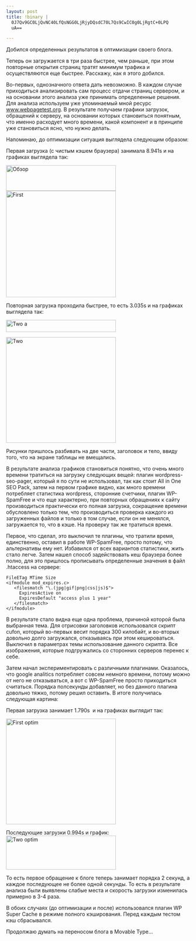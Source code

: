 ```yaml
--- 
layout: post
title: !binary |
  0J7Qv9GC0LjQvNC40LfQsNGG0LjRjyDQsdC70L7Qs9CwIC0g0LjRgtC+0LPQ
  uA==

---
```

Добился определенных результатов в оптимизации своего блога.

Теперь он загружается в три раза быстрее, чем раньше, при этом повторные открытия страниц тратят минимум трафика и осуществляются еще быстрее. Расскажу, как я этого добился.

Во-первых, однозначного ответа дать невозможно. В каждом случае приходиться анализировать сам процесс отдачи страниц сервером, и на основании этого анализа уже принимать определенные решения. Для анализа используем уже упоминаемый мной ресурс <a href="http://www.webpagetest.org" target="_blank">www.webpagetest.org</a>. В результате получаем графики загрузок, обращений к серверу, на основании которых становиться понятным, что именно расходует много времени, какой компонент и в принципе уже становиться ясно, что нужно делать.
<!--more-->
Напоминаю, до оптимизации ситуация выглядела следующим образом:

Первая загрузка (с чистым кэшем браузера) занимала 8.941s и на графиках выглядела так:

<a href="http://static.juev.ru/2009/12/First-a.png"><img class="aligncenter size-medium wp-image-667" title="Обзор" src="http://static.juev.ru/2009/12/First-a-300x70.png" alt="Обзор" width="300" height="70" /></a>
<a href="http://static.juev.ru/2009/12/First.png"><img class="aligncenter size-medium wp-image-668" title="First" src="http://static.juev.ru/2009/12/First-300x291.png" alt="First" width="300" height="291" /></a>

Повторная загрузка проходила быстрее, то есть 3.035s и на графиках выглядела так:

<a href="http://static.juev.ru/2009/12/Two-a.png"><img class="aligncenter size-medium wp-image-669" title="Two a" src="http://static.juev.ru/2009/12/Two-a-300x33.png" alt="Two a" width="300" height="33" /></a>

<a href="http://static.juev.ru/2009/12/Two.png"><img class="aligncenter size-medium wp-image-670" title="Two" src="http://static.juev.ru/2009/12/Two-300x289.png" alt="Two" width="300" height="289" /></a>

Рисунки пришлось разбивать на две части, заголовок и тело, ввиду того, что на экране таблицы не вмещались.

В результате анализа графиков становиться понятно, что очень много времени тратиться на загрузку следующих вещей: плагин wordpress-seo-pager, который я по сути не использовал, так как стоит All in One SEO Pack, затем на первом графике видно, как много времени потребляет статистика wordpress, сторонние счетчики, плагин WP-SpamFree и что еще характерно, при повторных обращениях к сайту производиться практически его полная загрузка, сокращение времени обусловлено только тем, что производиться проверка каждого из загруженных файлов и только в том случае, если он не менялся, загружается то, что в кэше. На проверку так же тратиться время.

Первое, что сделал, это выключил те плагины, что тратили время, единственно, оставил в работе WP-SpamFree, просто потому, что альтернативы ему нет. Избавился от всех вариантов статистики, жить стало легче. Затем нашел способ задействовать кеш браузера более полно, для это пришлось прописывать определенные значения в файл .htaccess на сервере:

<pre><code>FileETag MTime Size
&lt;ifmodule mod_expires.c&gt;
   &lt;filesmatch "\.(jpg|gif|png|css|js)$"&gt;
     ExpiresActive on
     ExpiresDefault "access plus 1 year"
   &lt;/filesmatch&gt;
&lt;/ifmodule&gt;</code></pre>

В результате стало видна еще одна проблема, причиной которой была выбранная тема. Для отрисовки заголовков использовался скрипт cufon, который во-первых весит порядка 300 килобайт, и во-вторых довольно долго загружался, отказываясь при этом кешироваться. Выключил в параметрах темы использование данного скрипта. Все изображения, которые подгружались со сторонних серверов перенес к себе.

Затем начал экспериментировать с различными плагинами. Оказалось, что google analitics потребляет совсем немного времени, потому можно от него не отказываться, а вот с WP-SpamFree просто приходиться считаться. Порядка полсекунды добавляет, но без данного плагина довольно тяжко, потому решил оставить. В итоге получилась следующая картина:

Первая загрузка занимает 1.790s  и на графиках выглядит так:

<a href="http://static.juev.ru/2009/12/First-optim.png"><img class="aligncenter size-medium wp-image-671" title="First optim" src="http://static.juev.ru/2009/12/First-optim-300x289.png" alt="First optim" width="300" height="289" /></a>

Последующие загрузки 0.994s и график:
<a href="http://static.juev.ru/2009/12/Two-optim.png"><img class="aligncenter size-medium wp-image-672" title="Two optim" src="http://static.juev.ru/2009/12/Two-optim-300x93.png" alt="Two optim" width="300" height="93" /></a>

То есть первое обращение к блоге теперь занимает порядка 2 секунд, а каждое последующее не более одной секунды. То есть в результате анализа были выявлены слабые места и скорость загрузки изменилась примерно в 3-4 раза.

В обоих случаях (до оптимизации и после) использовался плагин WP Super Cache в режиме полного кэширования. Перед каждым тестом кэш сбрасывался.

Продолжаю думать на переносом блога в Movable Type...
